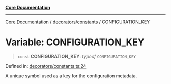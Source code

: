 [**Core Documentation**](../../../README.md)

***

[Core Documentation](../../../README.md) / [decorators/constants](../README.md) / CONFIGURATION\_KEY

# Variable: CONFIGURATION\_KEY

> `const` **CONFIGURATION\_KEY**: *typeof* `CONFIGURATION_KEY`

Defined in: [decorators/constants.ts:24](https://github.com/stonemjs/core/blob/65c9e07f9d264b07f6e4091fcc29046b5ca8ea45/src/decorators/constants.ts#L24)

A unique symbol used as a key for the configuration metadata.
